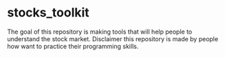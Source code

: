# stocks_toolkit
The goal of this repository is making tools that will help people to understand the stock market. Disclaimer this repository is made by people how want to practice their programming skills.
